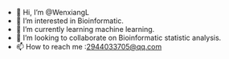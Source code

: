 - 👋 Hi, I’m @WenxiangL
- 👀 I’m interested in Bioinformatic.
- 🌱 I’m currently learning machine learning.
- 💞️ I’m looking to collaborate on Bioinformatic statistic analysis.
- 📫 How to reach me :2944033705@qq.com

<!---
WenxiangL/WenxiangL is a ✨ special ✨ repository because its `README.md` (this file) appears on your GitHub profile.
You can click the Preview link to take a look at your changes.
--->

